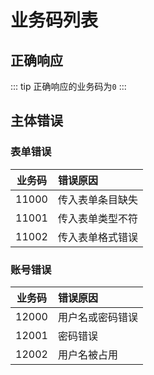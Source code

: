 # 业务码列表

## 正确响应

::: tip
正确响应的业务码为`0`
:::

## 主体错误

### 表单错误

| 业务码 | 错误原因 |
| :--: | :-- |
| 11000 | 传入表单条目缺失 |
| 11001 | 传入表单类型不符 |
| 11002 | 传入表单格式错误 |

### 账号错误

| 业务码 | 错误原因 |
| :--: | :-- |
| 12000 | 用户名或密码错误 |
| 12001 | 密码错误 |
| 12002 | 用户名被占用 |
